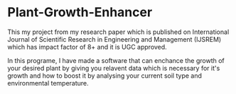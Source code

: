 # Plant-Growth-Enhancer

This my project from my research paper which is published on International Journal of Scientific Research in Engineering and Management (IJSREM) which has impact factor of 8+ and it is UGC approved.

In this programe, I have made a software that can enchance the growth of your desired plant by giving you relavent data which is necessary for it's growth and how to boost it by analysing your current soil type and environmental temperature.




